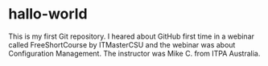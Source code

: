 # hallo-world
This is my first Git repository.
I heared about GitHub first time in a webinar called FreeShortCourse by ITMasterCSU and the webinar was about Configuration Management.
The instructor was Mike C. from ITPA Australia. 
